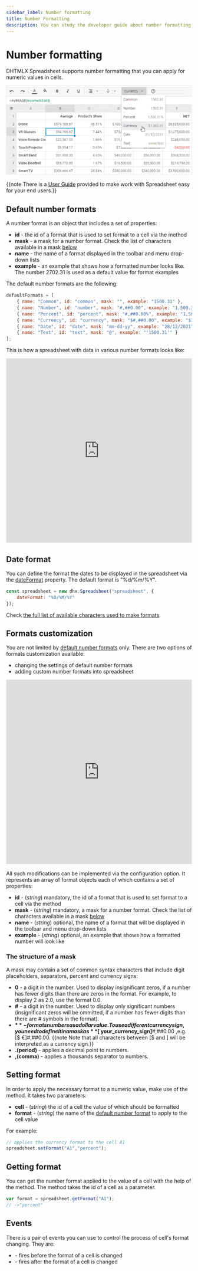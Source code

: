 ```yaml
---
sidebar_label: Number formatting
title: Number Formatting
description: You can study the developer guide about number formatting in the documentation of the DHTMLX JavaScript Spreadsheet library. Browse developer guides and API reference, try out code examples and live demos, and download a free 30-day evaluation version of DHTMLX Spreadsheet.
---
```


# Number formatting

DHTMLX Spreadsheet supports number formatting that you can apply for numeric values in cells.

![](assets/number_format_options.png)

{{note There is a [User Guide](number_formatting_guide.md) provided to make work with Spreadsheet easy for your end users.}}

## Default number formats

A number format is an object that includes a set of properties:

- **id** - the id of a format that is used to set format to a cell via the [](api/spreadsheet_setformat_method.md) method
- **mask** - a mask for a number format. Check the list of characters available in a mask [below](#the-structure-of-a-mask)
- **name** - the name of a format displayed in the toolbar and menu drop-down lists
- **example** - an example that shows how a formatted number looks like. The number 2702.31 is used as a default value for format examples

The default number formats are the following:

~~~js
defaultFormats = [
	{ name: "Common", id: "common", mask: "", example: "1500.31" },
	{ name: "Number", id: "number", mask: "#,##0.00", example: "1,500.31" },
	{ name: "Percent", id: "percent", mask: "#,##0.00%", example: "1,500.31%" },
	{ name: "Currency", id: "currency", mask: "$#,##0.00", example: "$1,500.31" },
	{ name: "Date", id: "date", mask: "mm-dd-yy", example: "28/12/2021" },
    { name: "Text", id: "text", mask: "@", example: "'1500.31'" }
];
~~~

This is how a spreadsheet with data in various number formats looks like:

<iframe src="https://snippet.dhtmlx.com/ihtkdcoc?mode=result" frameborder="0" class="snippet_iframe" width="100%" height="500"></iframe>

## Date format

You can define the format the dates to be displayed in the spreadsheet via the [dateFormat](api/spreadsheet_dateformat_config.md) property. The default format is "%d/%m/%Y". 

~~~js
const spreadsheet = new dhx.Spreadsheet("spreadsheet", {
	dateFormat: "%D/%M/%Y"
});
~~~

Check [the full list of available characters used to make formats](api/spreadsheet_dateformat_config.md).

## Formats customization

You are not limited by [default number formats](#default-number-formats) only. There are two options of formats customization available:

- changing the settings of default number formats
- adding custom number formats into spreadsheet

<iframe src="https://snippet.dhtmlx.com/4c0c0zm7?mode=js" frameborder="0" class="snippet_iframe" width="100%" height="500"></iframe>

All such modifications can be implemented via the [](api/spreadsheet_formats_config.md) configuration option. It represents an array of format objects each of which contains a set of properties:

- **id** - (*string*) mandatory, the id of a format that is used to set format to a cell via the [](api/spreadsheet_setformat_method.md) method
- **mask** - (*string*) mandatory, a mask for a number format. Check the list of characters available in a mask [below](#the-structure-of-a-mask)
- **name** - (*string*) optional, the name of a format that will be displayed in the toolbar and menu drop-down lists
- **example** - (*string*) optional, an example that shows how a formatted number will look like

### The structure of a mask

A mask may contain a set of common syntax characters that include digit placeholders, separators, percent and currency signs:

- **0** - a digit in the number. Used to display insignificant zeros, if a number has fewer digits than there are zeros in the format. For example, to display 2 as 2.0, use the format 0.0.
- **#** - a digit in the number. Used to display only significant numbers (insignificant zeros will be ommitted, if a number has fewer digits than there are # symbols in the format).
- **$** - formats numbers as a dollar value. To use a different currency sign, you need to define it in a mask as **[$ your_currency_sign]**#,##0.00 ,e.g. [$ €]#,##0.00.
{{note Note that all characters between [$ and ] will be interpreted as a currency sign.}}
- **.(period)** - applies a decimal point to numbers.
- **,(comma)** - applies a thousands separator to numbers.

## Setting format

In order to apply the necessary format to a numeric value, make use of the [](api/spreadsheet_setformat_method.md) method. It takes two parameters:

- **cell** - (*string*) the id of a cell the value of which should be formatted
- **format** - (*string*) the name of the [default number format](#default-number-formats) to apply to the cell value

For example:

~~~js
// applies the currency format to the cell A1
spreadsheet.setFormat("A1","percent");
~~~

## Getting format

You can get the number format applied to the value of a cell with the help of the [](api/spreadsheet_getformat_method.md) method. The method takes the id of a cell as a parameter.

~~~js
var format = spreadsheet.getFormat("A1"); 
// ->"percent"
~~~

## Events

There is a pair of events you can use to control the process of cell's format changing. They are:

- [](api/spreadsheet_beforeformatchange_event.md) - fires before the format of a cell is changed
- [](api/spreadsheet_afterformatchange_event.md) - fires after the format of a cell is changed